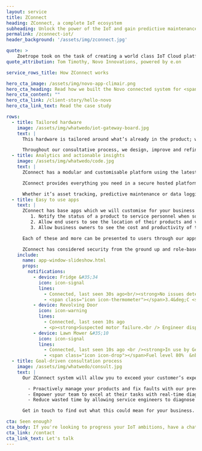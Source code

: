 ```yaml
---
layout: service
title: ZConnect
heading: ZConnect, a complete IoT ecosystem
subheading: Unlock the power of the IoT and gain predictive maintenance and insight about your products, delighting your customers with our managed service.
permalink: /zconnect-iot/
header_background: '/assets/img/zconnect.jpg'

quote: >
    Zoetrope took on the task of creating a world class IoT Cloud platform and mobile application that was easily scalable to serve millions of customers for Novo.
quote_attribution: Tom Timothy, Novo Innovations, powered by e.on

service_rows_title: How ZConnect works

hero_cta_image: /assets/img/novo-app-climair.png
hero_cta_heading: Read how we built the Novo connected system for <span class="zoeicons-eon large-icon"></span>
hero_cta_content: ""
hero_cta_link: /client-story/hello-novo
hero_cta_link_text: Read the case study

rows:
  - title: Tailored hardware
    image: /assets/img/whatwedo/iot-gateway-board.jpg
    text: |
      This hardware is tailored around what’s already in the product; we can add new sensors to collect data or use existing sensors and just add the required hardware to connect the product to the internet via 3G, wi-fi or LPWA.

      Throughout our consultative process, we design, improve and refine the hardware to ensure that the final product will be built to provide the maximum business value for you.
  - title: Analytics and actionable insights
    image: /assets/img/whatwedo/code.jpg
    text: |
      ZConnect has a modular and customisable platform using the latest technologies to provide a resilient and scalable platform to collect and aggregate data. Zoetrope is able to provide customisations and integrations with virtually any other software. This allows streamlining of existing processes.

      ZConnect provides everything you need in a secure hosted platform which is supported by the experts from Zoetrope.

      Whether it’s asset tracking, predictive maintenance or data logging, ZConnect has you covered.
  - title: Easy to use apps
    text: |
      ZConnect has base apps which we will customise for your business and are designed to be easy to use by your end-users, distributors and other stakeholders. These can be customised for several scenarios:
         1. Notify the status of a product to service personnel when something breaks
         2. Allow end users to see the location of their products and vital stats
         3. Allow business owners to see the cost and productivity of their equipment

      Each of these and more can be presented to users through our apps - Android, iOS and Web.

      ZConnect has considered security from the ground up and role-based permissions come as standard. Create groups and organisations to only give access to the data which is required for a particular party.
    include:
      name: app-window-slideshow.html
      props:
        notifications:
          - device: Fridge &#35;34
            icon: icon-signal
            lines:
              - Connected, last seen 30s ago<br/><strong>No issues detected</strong>
              - <span class="icon icon-thermometer"></span>3.4&deg;C <span class="icon icon-flash"></span> 300W
          - device: Revolving Door
            icon: icon-warning
            lines:
              - Connected, last seen 10s ago
              - <p><strong>Suspected motor failure.<br /> Engineer dispatched 30 minutes ago.</strong>
          - device: Lawn Mower &#35;10
            icon: icon-signal
            lines:
              - Connected, last seen 10s ago <br /><strong>In use by Gerry Smith</strong>
              - <span class="icon icon-drop"></span>Fuel level 80%  &nbsp;&nbsp;<span class="icon icon-map"></span><i> See location</i>
  - title: Goal-driven consultation process
    image: /assets/img/whatwedo/consult.jpg
    text: |
      Our ZConnect system will allow you to exceed your customer’s expectations. Our consultative process always keeps the end goal in mind - create value in your business.

        - Proactively manage your products and fix faults with our preventative maintenance features
        - Empower your team to excel at their tasks with real-time diagnostics information
        - Reduce wasted time by allowing service engineers to diagnose and fix simple issues remotely

      Get in touch to find out what this could mean for your business.

cta: Seen enough?
cta_body: If you're looking to progress your IoT ambitions, have a chat today!
cta_link: /contact
cta_link_text: Let's talk
---
```

